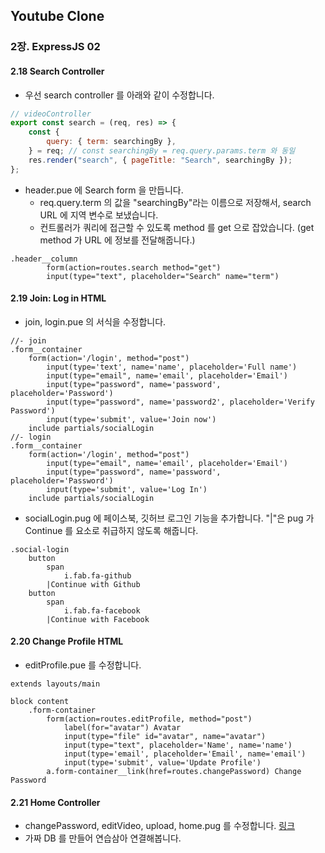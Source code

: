 ## Youtube Clone

### 2장. ExpressJS 02

#### 2.18 Search Controller

-   우선 search controller 를 아래와 같이 수정합니다.

```javascript
// videoController
export const search = (req, res) => {
    const {
        query: { term: searchingBy },
    } = req; // const searchingBy = req.query.params.term 와 동일
    res.render("search", { pageTitle: "Search", searchingBy });
};
```

-   header.pue 에 Search form 을 만듭니다.
    -   req.query.term 의 값을 "searchingBy"라는 이름으로 저장해서, search URL 에 지역 변수로 보냈습니다.
    -   컨트롤러가 쿼리에 접근할 수 있도록 method 를 get 으로 잡았습니다. (get method 가 URL 에 정보를 전달해줍니다.)

```pue
.header__column
        form(action=routes.search method="get")
        input(type="text", placeholder="Search" name="term")
```

#### 2.19 Join: Log in HTML

-   join, login.pue 의 서식을 수정합니다.

```pug
//- join
.form__container
    form(action='/login', method="post")
        input(type='text', name='name', placeholder='Full name')
        input(type="email", name='email', placeholder='Email')
        input(type="password", name='password', placeholder='Password')
        input(type="password", name='password2', placeholder='Verify Password')
        input(type='submit', value='Join now')
    include partials/socialLogin
//- login
.form__container
    form(action='/login', method="post")
        input(type="email", name='email', placeholder='Email')
        input(type="password", name='password', placeholder='Password')
        input(type='submit', value='Log In')
    include partials/socialLogin
```

-   socialLogin.pug 에 페이스북, 깃허브 로그인 기능을 추가합니다. "|"은 pug 가 Continue 를 요소로 취급하지 않도록 해줍니다.

```pug
.social-login
    button
        span
            i.fab.fa-github
        |Continue with Github
    button
        span
            i.fab.fa-facebook
        |Continue with Facebook
```

#### 2.20 Change Profile HTML

-   editProfile.pue 를 수정합니다.

```pug
extends layouts/main

block content
    .form-container
        form(action=routes.editProfile, method="post")
            label(for="avatar") Avatar
            input(type="file" id="avatar", name="avatar")
            input(type="text", placeholder='Name', name='name')
            input(type='email', placeholder='Email', name='email')
            input(type='submit', value='Update Profile')
        a.form-container__link(href=routes.changePassword) Change Password
```

#### 2.21 Home Controller

-   changePassword, editVideo, upload, home.pug 를 수정합니다. [링크](https://github.com/nomadcoders/wetube/commit/1eab310c03c2fa44a7abf916ef5a85e39942a189)
-   가짜 DB 를 만들어 연습삼아 연결해봅니다.
